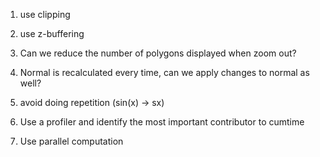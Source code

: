 1. use clipping
2. use z-buffering

3. Can we reduce the number of polygons displayed when zoom out?
4. Normal is recalculated every time, can we apply changes to normal as well?

3. avoid doing repetition (sin(x) -> sx)
4. Use a profiler and identify the most important contributor to cumtime
5. Use parallel computation
